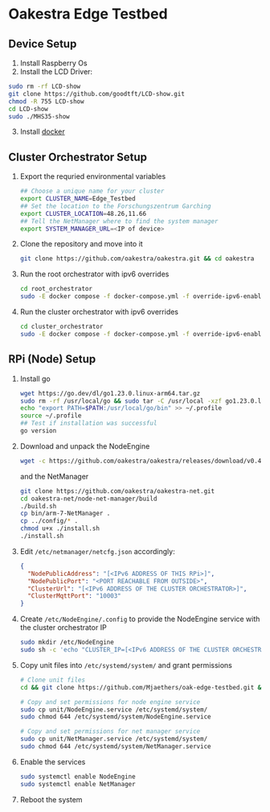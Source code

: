 # Oakestra Edge Testbed

## Device Setup
1. Install Raspberry Os
2. Install the LCD Driver:
```bash
sudo rm -rf LCD-show
git clone https://github.com/goodtft/LCD-show.git
chmod -R 755 LCD-show
cd LCD-show
sudo ./MHS35-show   
```
3. Install [docker](https://docs.docker.com/engine/install/debian/)

## Cluster Orchestrator Setup


1. Export the requried environmental variables
    ```bash
    ## Choose a unique name for your cluster
    export CLUSTER_NAME=Edge_Testbed
    ## Set the location to the Forschungszentrum Garching
    export CLUSTER_LOCATION=48.26,11.66
    ## Tell the NetManager where to find the system manager
    export SYSTEM_MANAGER_URL=<IP of device>
    ```
2. Clone the repository and move into it
    ```bash
    git clone https://github.com/oakestra/oakestra.git && cd oakestra
    ```
3. Run the root orchestrator with ipv6 overrides
    ```bash
    cd root_orchestrator
    sudo -E docker compose -f docker-compose.yml -f override-ipv6-enabled.yml up
    ```
4. Run the cluster orchestrator with ipv6 overrides
    ```bash
    cd cluster_orchestrator
    sudo -E docker compose -f docker-compose.yml -f override-ipv6-enabled.yml up
    ```

## RPi (Node) Setup
1. Install go
    ```bash
    wget https://go.dev/dl/go1.23.0.linux-arm64.tar.gz
    sudo rm -rf /usr/local/go && sudo tar -C /usr/local -xzf go1.23.0.linux-arm64.tar.gz
    echo "export PATH=$PATH:/usr/local/go/bin" >> ~/.profile
    source ~/.profile
    ## Test if installation was successful
    go version
    ```
2. Download and unpack the NodeEngine

    ```bash
    wget -c https://github.com/oakestra/oakestra/releases/download/v0.4.202/NodeEngine_$(dpkg --print-architecture).tar.gz && tar -xzf NodeEngine_$(dpkg --print-architecture).tar.gz && chmod +x install.sh && mv NodeEngine NodeEngine_$(dpkg --print-architecture) && ./install.sh $(dpkg --print-architecture)
    ```

    and the NetManager

    ```bash
    git clone https://github.com/oakestra/oakestra-net.git
    cd oakestra-net/node-net-manager/build
    ./build.sh
    cp bin/arm-7-NetManager .
    cp ../config/* .
    chmod u+x ./install.sh
    ./install.sh
    ```

3. Edit `/etc/netmanager/netcfg.json` accordingly:

    ```json
    {
      "NodePublicAddress": "[<IPv6 ADDRESS OF THIS RPi>]",
      "NodePublicPort": "<PORT REACHABLE FROM OUTSIDE>",
      "ClusterUrl": "[<IPv6 ADDRESS OF THE CLUSTER ORCHESTRATOR>]",
      "ClusterMqttPort": "10003"
    }
    ```

4. Create `/etc/NodeEngine/.config` to provide the NodeEngine service with the cluster orchestrator IP

    ```bash
    sudo mkdir /etc/NodeEngine
    sudo sh -c 'echo "CLUSTER_IP=[<IPv6 ADDRESS OF THE CLUSTER ORCHESTRATOR>]" >> /etc/NodeEngine/.config'
    ```

5. Copy unit files into `/etc/systemd/system/` and grant permissions
    ```bash
    # Clone unit files
    cd && git clone https://github.com/Mjaethers/oak-edge-testbed.git && cd oak-edge-testbed

    # Copy and set permissions for node engine service
    sudo cp unit/NodeEngine.service /etc/systemd/system/
    sudo chmod 644 /etc/systemd/system/NodeEngine.service

    # Copy and set permissions for net manager service
    sudo cp unit/NetManager.service /etc/systemd/system/
    sudo chmod 644 /etc/systemd/system/NetManager.service
    ```
6. Enable the services
    ```bash
    sudo systemctl enable NodeEngine
    sudo systemctl enable NetManager
    ```
7. Reboot the system
